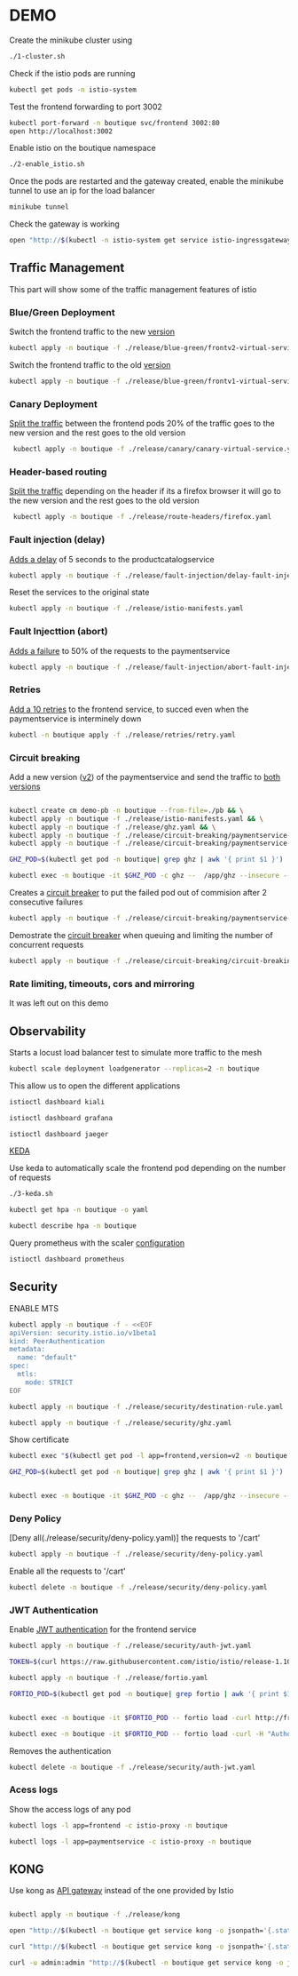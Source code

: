 # DEMO

Create the minikube cluster using

```bash
./1-cluster.sh
```

Check if the istio pods are running

```bash
kubectl get pods -n istio-system
```

Test the frontend forwarding to port 3002

```bash
kubectl port-forward -n boutique svc/frontend 3002:80
open http://localhost:3002
```

Enable istio on the boutique namespace

```bash
./2-enable_istio.sh
```

Once the pods are restarted and the gateway created, enable the minikube tunnel to use an ip for the load balancer

```bash
minikube tunnel
```

Check the gateway is working

```bash
open "http://$(kubectl -n istio-system get service istio-ingressgateway -o jsonpath='{.status.loadBalancer.ingress[0].ip}'):$(kubectl -n istio-system get service istio-ingressgateway -o jsonpath='{.spec.ports[?(@.name=="http2")].port}')"
```

## Traffic Management

This part will show some of the traffic management features of istio

### Blue/Green Deployment

Switch the frontend traffic to the new [version](./release/blue-green/frontv2-virtual-service.yaml)

```bash
kubectl apply -n boutique -f ./release/blue-green/frontv2-virtual-service.yaml
```

Switch the frontend traffic to the old [version](./release/blue-green/frontv1-virtual-service.yaml)

```bash
kubectl apply -n boutique -f ./release/blue-green/frontv1-virtual-service.yaml
```

### Canary Deployment

[Split the traffic](/release/canary/canary-virtual-service.yaml) between the frontend pods 20% of the traffic goes to the new version and the rest goes to the old version

```bash
 kubectl apply -n boutique -f ./release/canary/canary-virtual-service.yaml
```

### Header-based routing

[Split the traffic](./release/route-headers/firefox.yaml) depending on the header if its a firefox browser it will go to the new version and the rest goes to the old version

```bash
 kubectl apply -n boutique -f ./release/route-headers/firefox.yaml
```

### Fault injection (delay)

[Adds a delay](./release/fault-injection/delay-fault-injection.yaml) of 5 seconds to the productcatalogservice

```bash
kubectl apply -n boutique -f ./release/fault-injection/delay-fault-injection.yaml
```

Reset the services to the original state

```bash
kubectl apply -n boutique -f ./release/istio-manifests.yaml
```

### Fault Injecttion (abort)

[Adds a failure](./release/fault-injection/abort-fault-injection.yaml) to 50% of the requests to the paymentservice

```bash
kubectl apply -n boutique -f ./release/fault-injection/abort-fault-injection.yaml
```

### Retries

[Add a 10 retries](./release/retries/retry.yaml) to the frontend service, to succed even when the paymentservice is interminely down

```bash
kubectl -n boutique apply -f ./release/retries/retry.yaml
```

### Circuit breaking

Add a new version ([v2](./release/circuit-breaking/paymentservice-v2.yaml)) of the paymentservice and send the traffic to [both versions](./release/circuit-breaking/paymentservice-splitting.yaml)

```bash

kubectl create cm demo-pb -n boutique --from-file=./pb && \
kubectl apply -n boutique -f ./release/istio-manifests.yaml && \
kubectl apply -n boutique -f ./release/ghz.yaml && \
kubectl apply -n boutique -f ./release/circuit-breaking/paymentservice-v2.yaml && \
kubectl apply -n boutique -f ./release/circuit-breaking/paymentservice-splitting.yaml

GHZ_POD=$(kubectl get pod -n boutique| grep ghz | awk '{ print $1 }')

kubectl exec -n boutique -it $GHZ_POD -c ghz --  /app/ghz --insecure --async --proto /app/pb/demo.proto --call hipstershop.PaymentService.Charge -c 4 -n 40 --rps 400 -d '{"amount": { "currency_code": "USD", "units": 10, "nanos": 0  }, "credit_card": { "credit_card_number": "4432-8015-6152-0454", "credit_card_expiration_year": 2022, "credit_card_expiration_month": 1, "credit_card_cvv": 123 }}' paymentservice:50051
```

Creates a [circuit breaker](./release/circuit-breaking/paymentservice-splitting-cb.yaml) to put the failed pod out of commision after 2 consecutive failures

```bash
kubectl apply -n boutique -f ./release/circuit-breaking/paymentservice-splitting-cb.yaml
```

Demostrate the [circuit breaker](./release/circuit-breaking/circuit-breaking.yaml) when queuing and limiting the number of concurrent requests

```bash
kubectl apply -n boutique -f ./release/circuit-breaking/circuit-breaking.yaml
```

### Rate limiting, timeouts, cors and mirroring

It was left out on this demo

## Observability

Starts a locust load balancer test to simulate more traffic to the mesh

```bash
kubectl scale deployment loadgenerator --replicas=2 -n boutique
```

This allow us to open the different applications

```bash
istioctl dashboard kiali

istioctl dashboard grafana

istioctl dashboard jaeger
```

[KEDA](https://keda.sh/docs/2.3/scalers/)

Use keda to automatically scale the frontend pod depending on the number of requests

```bash
./3-keda.sh

kubectl get hpa -n boutique -o yaml

kubectl describe hpa -n boutique
```

Query prometheus with the scaler [configuration](./release/keda/scaler.yaml)

```bash
istioctl dashboard prometheus
```

## Security

ENABLE MTS

```bash
kubectl apply -n boutique -f - <<EOF
apiVersion: security.istio.io/v1beta1
kind: PeerAuthentication
metadata:
  name: "default"
spec:
  mtls:
    mode: STRICT
EOF

kubectl apply -n boutique -f ./release/security/destination-rule.yaml

kubectl apply -n boutique -f ./release/security/ghz.yaml
```

Show certificate

```bash
kubectl exec "$(kubectl get pod -l app=frontend,version=v2 -n boutique -o jsonpath={.items..metadata.name})" -c istio-proxy -n boutique -- openssl s_client -showcerts -connect paymentservice:50051
```

```bash
GHZ_POD=$(kubectl get pod -n boutique| grep ghz | awk '{ print $1 }')


kubectl exec -n boutique -it $GHZ_POD -c ghz --  /app/ghz --insecure --async --proto /app/pb/demo.proto --call hipstershop.PaymentService.Charge -c 4 -n 40 --rps 400 -d '{"amount": { "currency_code": "USD", "units": 10, "nanos": 0  }, "credit_card": { "credit_card_number": "4432-8015-6152-0454", "credit_card_expiration_year": 2022, "credit_card_expiration_month": 1, "credit_card_cvv": 123 }}' paymentservice:50051
```

### Deny Policy

[Deny all(./release/security/deny-policy.yaml)] the requests to '/cart'

```bash
kubectl apply -n boutique -f ./release/security/deny-policy.yaml
```

Enable all the requests to '/cart'

```bash
kubectl delete -n boutique -f ./release/security/deny-policy.yaml
```

### JWT Authentication

Enable [JWT authentication](./release/security/auth-jwt.yaml) for the frontend service

```bash
kubectl apply -n boutique -f ./release/security/auth-jwt.yaml

TOKEN=$(curl https://raw.githubusercontent.com/istio/istio/release-1.10/security/tools/jwt/samples/demo.jwt -s) && echo "$TOKEN" | cut -d '.' -f2 - | base64 --decode -

kubectl apply -n boutique -f ./release/fortio.yaml

FORTIO_POD=$(kubectl get pod -n boutique| grep fortio | awk '{ print $1 }')


kubectl exec -n boutique -it $FORTIO_POD -- fortio load -curl http://frontend/cart

kubectl exec -n boutique -it $FORTIO_POD -- fortio load -curl -H "Authorization: Bearer $TOKEN" http://frontend/cart
```

Removes the authentication

```bash
kubectl delete -n boutique -f ./release/security/auth-jwt.yaml
```

### Acess logs

Show the access logs of any pod

```bash
kubectl logs -l app=frontend -c istio-proxy -n boutique

kubectl logs -l app=paymentservice -c istio-proxy -n boutique
```

## KONG

Use kong as [API gateway](./release/kong/kong.yaml) instead of the one provided by Istio

```bash

kubectl apply -n boutique -f ./release/kong

open "http://$(kubectl -n boutique get service kong -o jsonpath='{.status.loadBalancer.ingress[0].ip}'):$(kubectl -n boutique get service kong -o jsonpath='{.spec.ports[?(@.name=="http2")].port}')"

curl "http://$(kubectl -n boutique get service kong -o jsonpath='{.status.loadBalancer.ingress[0].ip}'):$(kubectl -n boutique get service kong -o jsonpath='{.spec.ports[?(@.name=="http2")].port}')/api"

curl -u admin:admin "http://$(kubectl -n boutique get service kong -o jsonpath='{.status.loadBalancer.ingress[0].ip}'):$(kubectl -n boutique get service kong -o jsonpath='{.spec.ports[?(@.name=="http2")].port}')/api"

```

<!-- ```bash
curl -I "http://$(kubectl -n istio-system get service istio-ingressgateway -o jsonpath='{.status.loadBalancer.ingress[0].ip}'):$(kubectl -n istio-system get service istio-ingressgateway -o jsonpath='{.spec.ports[?(@.name=="http2")].port}')"

curl -I -H "Authentication: Bearer asdf" "http://$(kubectl -n istio-system get service istio-ingressgateway -o jsonpath='{.status.loadBalancer.ingress[0].ip}'):$(kubectl -n istio-system get service istio-ingressgateway -o jsonpath='{.spec.ports[?(@.name=="http2")].port}')"

``` -->
